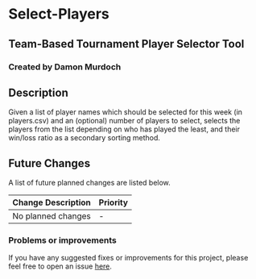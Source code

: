 # Select-Players
## Team-Based Tournament Player Selector Tool
### Created by Damon Murdoch 

## Description
Given a list of player names which should be selected for this week (in players.csv) and an (optional) number of players to select, selects the players from the list depending on who has played the least, and their win/loss ratio as a secondary sorting method. 

## Future Changes
A list of future planned changes are listed below.

| Change Description | Priority |
| ------------------ | -------- | 
| No planned changes | -        |

### Problems or improvements
If you have any suggested fixes or improvements for this project, please 
feel free to open an issue [here](issues).

